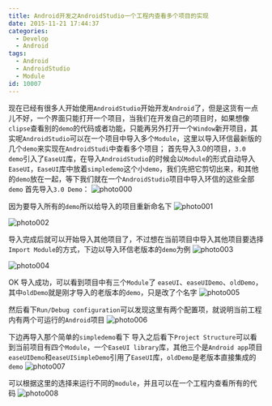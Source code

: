 ```yaml
---
title: Android开发之AndroidStudio一个工程内查看多个项目的实现
date: 2015-11-21 17:44:37
categories:
  - Develop
  - Android
tags:
  - Android
  - AndroidStudio
  - Module
id: 10007
---
```


现在已经有很多人开始使用`AndroidStudio`开始开发`Android`了，但是这货有一点儿不好，一个界面只能打开一个项目，当我们在开发自己的项目时，如果想像`clipse`查看别的`demo`的代码或者功能，只能再另外打开一个`Window`新开项目，其实呢`AndroidStudio`可以在一个项目中导入多个`Module`，这里以导入环信最新版的几个`demo`来实现在`AndroidStudi`中查看多个项目；
首先导入3.0的项目，`3.0 demo`引入了`EaseUI`库，在导入`AndroidStudio`的时候会以`Module`的形式自动导入`EaseUI`，`EaseUI`库中放着`simpledemo`这个小`demo`，我们先把它剪切出来，和其他的`demo`放在一起，等下我们就在一个`AndroidStudio`项目中导入环信的这些全部`demo`
首先导入`3.0 Demo`：
![photo000](http://lzan13.qiniudn.com/blog/uploads/images/2015/11/photo000.png)

因为要导入所有的`demo`所以给导入的项目重新命名下
![photo001](http://lzan13.qiniudn.com/blog/uploads/images/2015/11/photo001.png)

![photo002](http://lzan13.qiniudn.com/blog/uploads/images/2015/11/photo002.png)

导入完成后就可以开始导入其他项目了，不过想在当前项目中导入其他项目要选择`Import Module`的方式，下边以导入环信老版本的`demo`为例
![photo003](http://lzan13.qiniudn.com/blog/uploads/images/2015/11/photo003.png)

![photo004](http://lzan13.qiniudn.com/blog/uploads/images/2015/11/photo004.png)

OK 导入成功，可以看到项目中有三个`Module`了 `easeUI`、`easeUIDemo`、`oldDemo`，其中`oldDemo`就是刚才导入的老版本的`demo`，只是改了个名字
![photo005](http://lzan13.qiniudn.com/blog/uploads/images/2015/11/photo004.png)

然后看下`Run/Debug configuration`可以发现这里有两个配置项，就说明当前工程内有两个可运行的`Android`项目
![photo006](http://lzan13.qiniudn.com/blog/uploads/images/2015/11/photo004.png)

下边再导入那个简单的`simpledemo`看下
导入之后看下`Project Structure`可以看到当前项目有四个`Module`，一个`EaseUI library`库，其他三个是`Android app`项目`easeUIDemo`和`easeUISimpleDemo`引用了`EaseUI`库，`oldDemo`是老版本直接集成的`demo`
![photo007](http://lzan13.qiniudn.com/blog/uploads/images/2015/11/photo004.png)

可以根据这里的选择来运行不同的`module`，并且可以在一个工程内查看所有的代码
![photo008](http://lzan13.qiniudn.com/blog/uploads/images/2015/11/photo004.png)